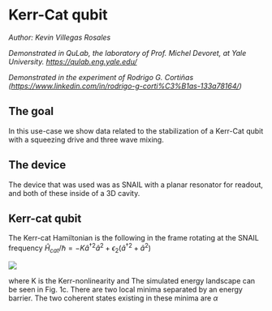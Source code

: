 # Kerr-Cat qubit
*Author: Kevin Villegas Rosales*

_Demonstrated in QuLab, the laboratory of Prof. Michel Devoret, at Yale University. https://qulab.eng.yale.edu/_

_Demonstrated in the experiment of Rodrigo G. Cortiñas (https://www.linkedin.com/in/rodrigo-g-corti%C3%B1as-133a78164/)_


## The goal

In this use-case we show data related to the stabilization of a Kerr-Cat qubit with
a squeezing drive and three wave mixing.

## The device
The device that was used was as SNAIL with a planar resonator for readout, and
both of these inside of a 3D cavity.

## Kerr-cat qubit

The Kerr-cat Hamiltonian is the following in the frame rotating at the SNAIL frequency $\hat{H}_{cat}/\hbar=-K\hat{a}^{\dagger2}\hat{a}^{2} + \epsilon_{2}(\hat{a}^{\dagger2}+\hat{a}^2)$

<img src="https://latex.codecogs.com/svg.image?\hat{H}_{cat}/\hbar=-K\hat{a}^{\dagger2}\hat{a}^{2} + \epsilon_{2}(\hat{a}^{\dagger2}+\hat{a}^2)" />

where K is the Kerr-nonlinearity and The simulated energy landscape can be seen in Fig. 1c. There are two local minima
separated by an energy barrier. The two coherent states existing in these minima are $\alpha$